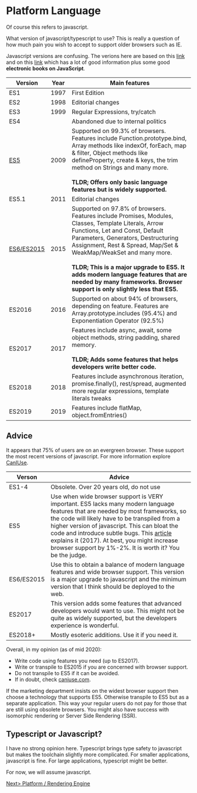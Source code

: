 # Platform Language
Of course this refers to javascript.

What version of javascript/typescript to use? This is really a question of how much pain you wish to accept to support older browsers such as IE.

Javascript versions are confusing. The verions here are based on this [link](https://codeburst.io/javascript-wtf-is-es6-es8-es-2017-ecmascript-dca859e4821c) and on this [link](http://2ality.com/2018/02/ecmascript-2019.html) which has a lot of good information plus some good **electronic books on JavaScript**.

| Version | Year | Main features |
| ------- | ---- | ------------- |
| ES1 | 1997 | First Edition |
| ES2 | 1998 | Editorial changes |
| ES3 | 1999 | Regular Expressions, try/catch | 
| ES4 |      | Abandoned due to internal politics |
| [ES5](https://caniuse.com/#feat=es5) | 2009 | Supported on 99.3% of browsers. Features include Function.prototype.bind, Array methods like indexOf, forEach, map & filter, Object methods like defineProperty, create & keys, the trim method on Strings and many more.<br><br>**TLDR; Offers only basic language features but is widely supported.** |
| ES5.1 | 2011 | Editorial changes |
| [ES6/ES2015](https://caniuse.com/#feat=es6) | 2015 | Supported on 97.8% of browsers. Features include Promises, Modules, Classes, Template Literals, Arrow Functions, Let and Const, Default Parameters, Generators, Destructuring Assignment, Rest & Spread, Map/Set & WeakMap/WeakSet and many more.<br><br>**TLDR; This is a major upgrade to ES5. It adds modern language features that are needed by many frameworks. Browser support is only slightly less that ES5.** |
| ES2016 | 2016 | Supported on about 94% of browsers, depending on feature. Features are Array.prototype.includes (95.4%) and Exponentiation Operator (92.5%) |
| ES2017 | 2017 | Features include async, await, some object methods, string padding, shared memory.<br><br>**TLDR; Adds some features that helps developers write better code.** |
| ES2018 | 2018 | Features include asynchronous iteration, promise.finally(), rest/spread, augmented more regular expressions, template literals tweaks |
| ES2019 | 2019 | Features include flatMap, object.fromEntries() |

## Advice
It appears that 75% of users are on an evergreen browser. These support the most recent versions of javascript. For more information explore [CanIUse](https://caniuse.com/#home).

| Verson | Advice |
| ---- | ------ |
| ES1-4 | Obsolete. Over 20 years old, do not use |
| ES5  | Use when wide browser support is VERY important. ES5 lacks many modern language features that are needed by most frameworks, so the code will likely have to be transpiled from a higher version of javascript. This can bloat the code and introduce subtle bugs. This [article](https://medium.freecodecamp.org/you-might-not-need-to-transpile-your-javascript-4d5e0a438ca) explains it (2017). At best, you might increase browser support by 1%-2%. It is worth it? You be the judge.  |
| ES6/ES2015 | Use this to obtain a balance of modern language features and wide browser support. This version is a major upgrade to javascript and the minimum version that I think should be deployed to the web. |
| ES2017 | This version adds some features that advanced developers would want to use. This might not be quite as widely supported, but the developers experience is wonderful. |
| ES2018+ | Mostly esoteric additions. Use it if you need it. |

Overall, in my opinion (as of mid 2020):
- Write code using features you need (up to ES2017).
- Write or transpile to ES2015 if you are concerned with browser support.
- Do not transpile to ES5 if it can be avoided.
- If in doubt, check [caniuse.com](https://caniuse.com/).

If the marketing department insists on the widest browser support then choose a technology that supports ES5. Otherwise transpile to ES5 but as a separate application. This way your regular users do not pay for those that are still using obsolete browsers. You might also have success with isomorphic rendering or Server Side Rendering (SSR).

## Typescript or Javascript?
I have no strong opinion here. Typescript brings type safety to javascript but makes the toolchain slightly more complicated. For smaller applications, javascript is fine. For large applications, typescript might be better.

For now, we will assume javascript.

[Next> Platform / Rendering Engine](PlatformRendering.md)